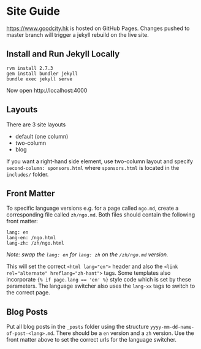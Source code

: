 # Site Guide

https://www.goodcity.hk is hosted on GitHub Pages. Changes pushed to master branch will trigger a jekyll rebuild on the live site.

## Install and Run Jekyll Locally

```
rvm install 2.7.3
gem install bundler jekyll
bundle exec jekyll serve
```
Now open http://localhost:4000


## Layouts

There are 3 site layouts

- default (one column)
- two-column
- blog

If you want a right-hand side element, use two-column layout and specify `second-column: sponsors.html` where `sponsors.html` is located in the `includes/` folder.

## Front Matter

To specific language versions e.g. for a page called `ngo.md`, create a corresponding file called `zh/ngo.md`. Both files should contain the following front matter:

```
lang: en
lang-en: /ngo.html
lang-zh: /zh/ngo.html
```

_Note: swap the `lang: en` for `lang: zh` on the `/zh/ngo.md` version._

This will set the correct `<html lang="en">` header and also the `<link rel="alternate" hreflang="zh-hant">` tags. Some templates also incorporate `{% if page.lang == 'en' %}` style code which is set by these parameters. The language switcher also uses the `lang-xx` tags to switch to the correct page.

## Blog Posts

Put all blog posts in the `_posts` folder using the structure `yyyy-mm-dd-name-of-post-<lang>.md`. There should be a `en` version and a `zh` version. Use the front matter above to set the correct urls for the language switcher.
